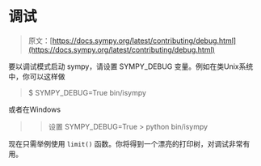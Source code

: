 # 调试

> 原文：[https://docs.sympy.org/latest/contributing/debug.html](https://docs.sympy.org/latest/contributing/debug.html)

要以调试模式启动 sympy，请设置 SYMPY_DEBUG 变量。例如在类Unix系统中，你可以这样做

> $ SYMPY_DEBUG=True bin/isympy

或者在Windows

> > 设置 SYMPY_DEBUG=True > python bin/isympy

现在只需举例使用 `limit()` 函数。你将得到一个漂亮的打印树，对调试非常有用。
